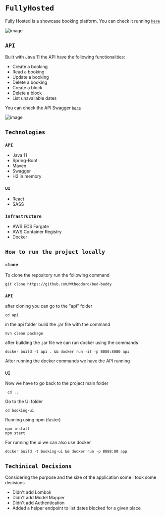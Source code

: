 # `FullyHosted`
Fully Hosted is a showcase booking platform.
You can check it running [`here`](http://fullybooked-lb-226867597.us-east-2.elb.amazonaws.com/)

![image](https://user-images.githubusercontent.com/13815416/235527806-6bfd8529-c1ad-4567-9117-ba146496b104.png)

## `API`

Built with Java 11 the API have the following functionalities:
- Create a booking
- Read a booking
- Update a booking
- Delete a booking
- Create a block
- Delete a block
- List unavailable dates

You can check the API Swagger [`here`](http://booking-api-lb-1790693286.us-east-2.elb.amazonaws.com/swagger-ui/index.html#)

![image](https://user-images.githubusercontent.com/13815416/235527476-df01ae02-aca6-4d76-a585-72ba5291fd8d.png)


## `Technologies`

### `API`
- Java 11
- Spring-Boot
- Maven
- Swagger
- H2 in memory

### `UI`
- React
- SASS

### `Infrastructure`
- AWS ECS Fargate
- AWS Container Registry
- Docker

## `How to run the project locally`

### `clone`

To clone the repository run the following command

    git clone https://github.com/Wtheodoro/bed-buddy

### `API`

after cloning you can go to the "api" folder

```
cd api
```

in the api folder build the .jar file with the command

```
mvn clean package
```

after building the .jar file we can run docker using the commands

```
docker build -t api . && docker run -it -p 8080:8080 api

```

After running the docker commands we have the API running

### `UI`

Now we have to go back to the project main folder

```
 cd ..
```

Go to the UI folder

```
cd booking-ui
```

Running using npm (faster)

```
npm install
npm start
```

For running the ui we can also use docker

```
docker build -t booking-ui && docker run -p 8888:80 app 
```

## `Techinical Decisions`
Considering the purpose and the size of the application some I took some decisions
- Didn't add Lombok 
- Didn't add Model Mapper
- Didn't add Authentication
- Added a helper endpoint to list dates blocked for a given place
